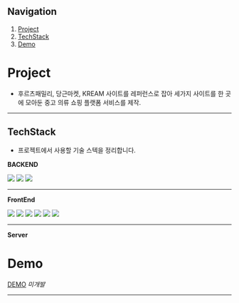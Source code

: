 ## Navigation

1. [Project](#Project)
2. [TechStack](#TechStack)
3. [Demo](#demo)

# Project

- 후르츠패밀리, 당근마켓, KREAM 사이트를 레퍼런스로 잡아 세가지 사이트를 한 곳에 모아둔 중고 의류 쇼핑 플랫폼 서비스를 제작.

<!-- ## Info
- 미니멀한 디자인을 래퍼런스 삼았으며, 깔끔하고 색감으로 포인트되는 부분을 주고 싶어 어떠한 Action을 줄 수 있는 Tag의 Background color를 메인컬러로 통일하였으며, 메인 컬러가 포인트 되게 작업 하였슶니다. -->

---

## TechStack

- 프로젝트에서 사용할 기술 스텍을 정리합니다.

**BACKEND**

<img src="https://img.shields.io/badge/JAVA-007396?style=for-the-badge&logo=java&logoColor=white">
<img src="https://img.shields.io/badge/Spring-6DB33F?style=for-the-badge&logo=Spring&logoColor=white">
<img src="https://img.shields.io/badge/mysql-4479A1?style=for-the-badge&logo=mysql&logoColor=white">

---

**FrontEnd**

<img src="https://img.shields.io/badge/html-E34F26?style=for-the-badge&logo=html5&logoColor=white">
<img src="https://img.shields.io/badge/css-1572B6?style=for-the-badge&logo=css3&logoColor=white">
<img src="https://img.shields.io/badge/javascript-F7DF1E?style=for-the-badge&logo=javascript&logoColor=black">
<img src="https://img.shields.io/badge/react-61DAFB?style=for-the-badge&logo=react&logoColor=black">
<img src="https://img.shields.io/badge/typescript-3178C6?style=for-the-badge&logo=typescript&logoColor=white">
<img src="https://img.shields.io/badge/next-000000?style=for-the-badge&logo=next.js&logoColor=white">

---

**Server**

# Demo <a id="demo">

[DEMO](#Project) _미개발_

---
